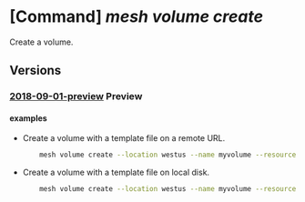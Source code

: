 # [Command] _mesh volume create_

Create a volume.

## Versions

### [2018-09-01-preview](/Resources/mgmt-plane/L3N1YnNjcmlwdGlvbnMve30vcmVzb3VyY2Vncm91cHMve30vcHJvdmlkZXJzL21pY3Jvc29mdC5zZXJ2aWNlZmFicmljbWVzaC92b2x1bWVzL3t9/2018-09-01-preview.xml) **Preview**

<!-- mgmt-plane /subscriptions/{}/resourcegroups/{}/providers/microsoft.servicefabricmesh/volumes/{} 2018-09-01-preview -->

#### examples

- Create a volume with a template file on a remote URL.
    ```bash
        mesh volume create --location westus --name myvolume --resource-group mygroup --template-uri https://mystorage.blob.core.windows.net/templates/volumeDescription.json
    ```

- Create a volume with a template file on local disk.
    ```bash
        mesh volume create --location westus --name myvolume --resource-group mygroup --template-file ./volumeDescription.json
    ```
